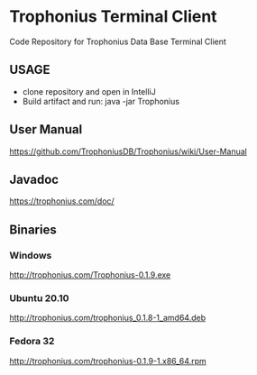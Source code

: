 # Trophonius Terminal Client
Code Repository for Trophonius Data Base Terminal Client

## USAGE
- clone repository and open in IntelliJ
- Build artifact and run: java -jar Trophonius  

## User Manual
https://github.com/TrophoniusDB/Trophonius/wiki/User-Manual

## Javadoc
https://trophonius.com/doc/

## Binaries

### Windows 
http://trophonius.com/Trophonius-0.1.9.exe

### Ubuntu 20.10
http://trophonius.com/trophonius_0.1.8-1_amd64.deb

### Fedora 32
http://trophonius.com/trophonius-0.1.9-1.x86_64.rpm
